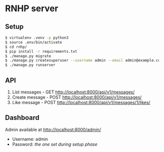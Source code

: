 # RNHP server

## Setup

```bash
$ virtualenv .venv -p python3
$ source .env/bin/activate
$ cd rnhp/
$ pip install -r requirements.txt
$ ./manage.py migrate
$ ./manage.py createsuperuser --username admin --email admin@example.com
$ ./manage.py runserver
```

## API

1. List messages - GET [http://localhost:8000/api/v1/messages/](http://localhost:8000/api/v1/messages/)
2. Create message - POST [http://localhost:8000/api/v1/messages/](http://localhost:8000/api/v1/messages/)
3. Like message - POST [http://localhost:8000/api/v1/messages/1/likes/](http://localhost:8000/api/v1/messages/1/likes/)

## Dashboard

Admin available at [http://localhost:8000/admin/](http://localhost:8000/admin/)

- Username: admin
- Password: *the one set during setup phase*
